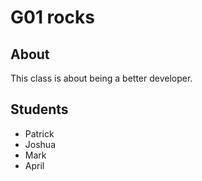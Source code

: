 # G01 rocks

## About

This class is about being a better developer.

## Students

 - Patrick
 - Joshua
 - Mark
 - April
